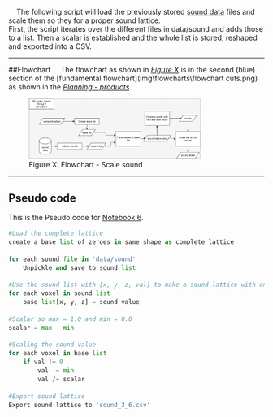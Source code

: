 &nbsp;&nbsp;&nbsp;&nbsp;The following script will load the previously stored [sound data](/a4.2_Notebook5/) files and scale them so they for a proper sound lattice.
&nbsp;&nbsp;&nbsp;&nbsp;<br>First, the script iterates over the different files in data/sound and adds those to a list. Then a scalar is established and the whole list is stored, reshaped and exported into a CSV.

--------
##Flowchart
&nbsp;&nbsp;&nbsp;&nbsp;The flowchart as shown in *[Figure X](img\flowcharts\06_scale_sound.jpg)* is in the second (blue) section of the [fundamental flowchart](img\flowcharts\flowchart cuts.png) as shown in the [*Planning - products*](/a1.1_Product/#fundamental-flowchart).


<figure>
  <img src="..\img\flowcharts\06_scale_sound.jpg" alt="Flowchart - Scale sound" style="width:80%; height:80%;">
  <figcaption>Figure X: Flowchart - Scale sound</figcaption>
</figure>

---------
## Pseudo code 
This is the Pseudo code for [Notebook 6](notebooks\06_scale_sound.ipynb).

```Python
#Load the complete lattice
create a base list of zeroes in same shape as complete lattice

for each sound file in 'data/sound'
    Unpickle and save to sound list

#Use the sound list with [x, y, z, val] to make a sound lattice with only val
for each voxel in sound list
    base list[x, y, z] = sound value

#Scalar so max = 1.0 and min = 0.0
scalar = max - min

#Scaling the sound value
for each voxel in base list
    if val != 0
        val -= min
        val /= scalar

#Export sound lattice
Export sound lattice to 'sound_3_6.csv'
```